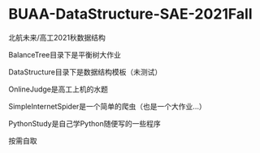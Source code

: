 # BUAA-DataStructure-SAE-2021Fall
 北航未来/高工2021秋数据结构

BalanceTree目录下是平衡树大作业

DataStructure目录下是数据结构模板（未测试）

OnlineJudge是高工上机的水题

SimpleInternetSpider是一个简单的爬虫（也是一个大作业...）

PythonStudy是自己学Python随便写的一些程序

按需自取
